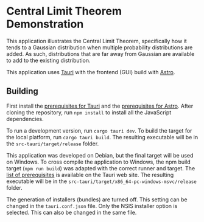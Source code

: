 # Central Limit Theorem Demonstration

This application illustrates the Central Limit Theorem, specifically how it tends to a Gaussian distribution when multiple probability distributions are added. As such, distributions that are far away from Gaussian are available to add to the existing distribution.

This application uses [Tauri](https://tauri.app/) with the frontend (GUI) build with [Astro](https://astro.build/).

## Building

First install the [prerequisites for Tauri](https://tauri.app/v1/guides/getting-started/prerequisites) and the [prerequisites for Astro](https://docs.astro.build/en/install/auto/#prerequisites). After cloning the repository, run `npm install` to install all the JavaScript dependencies.

To run a development version, run `cargo tauri dev`. To build the target for the local platform, run `cargo tauri build`. The resulting executable will be in the `src-tauri/target/release` folder.

This application was developed on Debian, but the final target will be used on Windows. To cross compile the application to Windows, the npm build target (`npm run build`) was adapted with the correct runner and target. The [list of prerequisites](https://tauri.app/v1/guides/building/cross-platform) is available on the Tauri web site. The resulting executable will be in the `src-tauri/target/x86_64-pc-windows-msvc/release` folder.

The generation of installers (bundles) are turned off. This setting can be changed in the `tauri.conf.json` file. Only the NSIS installer option is selected. This can also be changed in the same file.
